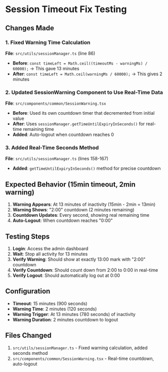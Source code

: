# Session Timeout Fix Testing

## Changes Made

### 1. Fixed Warning Time Calculation
**File**: `src/utils/sessionManager.ts` (line 86)
- **Before**: `const timeLeft = Math.ceil((timeoutMs - warningMs) / 60000);` → This gave 13 minutes
- **After**: `const timeLeft = Math.ceil(warningMs / 60000);` → This gives 2 minutes

### 2. Updated SessionWarning Component to Use Real-Time Data
**File**: `src/components/common/SessionWarning.tsx`
- **Before**: Used its own countdown timer that decremented from initial value
- **After**: Uses `sessionManager.getTimeUntilExpiryInSeconds()` for real-time remaining time
- **Added**: Auto-logout when countdown reaches 0

### 3. Added Real-Time Seconds Method
**File**: `src/utils/sessionManager.ts` (lines 158-167)
- **Added**: `getTimeUntilExpiryInSeconds()` method for precise countdown

## Expected Behavior (15min timeout, 2min warning)

1. **Warning Appears**: At 13 minutes of inactivity (15min - 2min = 13min)
2. **Warning Shows**: "2:00" countdown (2 minutes remaining)
3. **Countdown Updates**: Every second, showing real remaining time
4. **Auto-Logout**: When countdown reaches "0:00"

## Testing Steps

1. **Login**: Access the admin dashboard
2. **Wait**: Stop all activity for 13 minutes
3. **Verify Warning**: Should show at exactly 13:00 mark with "2:00" countdown
4. **Verify Countdown**: Should count down from 2:00 to 0:00 in real-time
5. **Verify Logout**: Should automatically log out at 0:00

## Configuration
- **Timeout**: 15 minutes (900 seconds)
- **Warning Time**: 2 minutes (120 seconds)
- **Warning Trigger**: At 13 minutes (780 seconds) of inactivity
- **Warning Duration**: 2 minutes countdown to logout

## Files Changed
1. `src/utils/sessionManager.ts` - Fixed warning calculation, added seconds method
2. `src/components/common/SessionWarning.tsx` - Real-time countdown, auto-logout